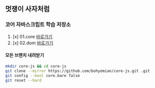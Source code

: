 ## 멋쟁이 사자처럼

### 코어 자바스크립트 학습 저장소

1. [x] 01.core [바로가기](https://github.com/bohyemian/core-js/tree/01.core)
1. [x] 02.dom [바로가기](https://github.com/bohyemian/core-js/tree/02.dom)

#### 모든 브랜치 내려받기
```bash
mkdir core-js && cd core-js
git clone --mirror https://github.com/bohyemian/core-js.git .git
git config --bool core.bare false
git reset --hard
```
